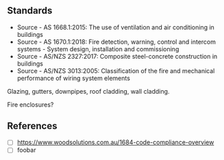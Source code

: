 # 

## Standards

  * Source - AS 1668.1:2015: The use of ventilation and air conditioning in buildings 
  * Source - AS 1670.1:2018: Fire detection, warning, control and intercom systems - System design, installation and commissioning 
  * Source - AS/NZS 2327:2017: Composite steel-concrete construction in buildings 
  * Source - AS/NZS 3013:2005: Classification of the fire and mechanical performance of wiring system elements 

Glazing, gutters, downpipes, roof cladding, wall cladding.

Fire enclosures?

## References
 - [ ] https://www.woodsolutions.com.au/1684-code-compliance-overview
 - [ ] foobar
